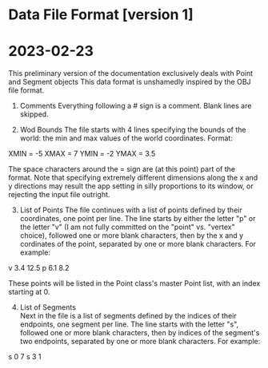 #  Data File Format [version 1]
#	2023-02-23

This preliminary version of the documentation exclusively deals with
Point and Segment objects
This data format is unshamedly inspired by the OBJ file format.

1. Comments
Everything following a # sign is a comment.
Blank lines are skipped.

2. Wod Bounds
The file starts with 4 lines specifying the bounds of the world: the min 
and max values of the world coordinates.  Format:

XMIN = -5
XMAX = 7
YMIN = -2
YMAX = 3.5

The space characters around the = sign are (at this point) part of the
format.  Note that specifying extremely different dimensions along the
x and y directions may result the app setting in silly proportions to
its window, or rejecting the input file outright. 

3. List of Points
The file continues with a list of points defined by their coordinates,
one point per line.
The line starts by either the letter "p" or the letter "v" (I am not
fully committed on the "point" vs. "vertex" choice), followed one or 
more blank characters, then by the x and y cordinates of the point, 
separated by one or more blank characters. For example:

v 3.4 12.5
p 6.1 8.2

These points will be listed in the Point class's master Point list, 
with an index starting at 0.

4. List of Segments  
Next in the file is a list of segments defined by the indices of their
endpoints, one segment per line. The line starts with the letter "s", 
followed one or more blank characters, then by indices of the segment's
two endpoints, separated by one or more blank characters. For example:

s 0 7
s 3 1


